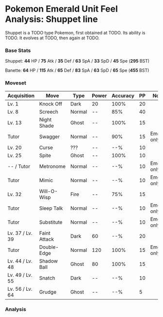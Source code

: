 # Pokemon Emerald Unit Feel Analysis: Shuppet line

Shuppet is a TODO type Pokemon, first obtained at TODO. Its ability is TODO. It evolves at TODO, then again at TODO.

### Base Stats

Shuppet: **44** HP / **75** Atk / **35** Def / **63** SpA / **33** SpD / **45** Spe (**295** BST)

Banette: **64** HP / **115** Atk / **65** Def / **83** SpA / **63** SpD / **65** Spe (**455** BST)

### Moveset

|Acquisition    |Move        |Type  |Power|Accuracy|PP |Notes                    |
|---            |---         |---   |---  |---     |---|---                      |
|Lv. 1          |Knock Off   |Dark  |20   |100%    |20 |                         |
|Lv. 8          |Screech     |Normal|--   |85%     |40 |                         |
|Lv. 13         |Night Shade |Ghost |--   |100%    |15 |                         |
|Tutor          |Swagger     |Normal|--   |90%     |15 |Emerald only             |
|Lv. 20         |Curse       |???   |--   |--%     |10 |                         |
|Lv. 25         |Spite       |Ghost |--   |100%    |10 |                         |
|-- / Tutor     |Metronome   |Normal|--   |--%     |10 |Emerald only             |
|Tutor          |Mimic       |Normal|--   |--%     |10 |Emerald only             |
|Lv. 32         |Will-O-Wisp |Fire  |--   |75%     |15 |                         |
|Tutor          |Sleep Talk  |Normal|--   |--%     |10 |Emerald only             |
|Tutor          |Substitute  |Normal|--   |--%     |10 |Emerald only             |
|Lv. 37 / Lv. 39|Faint Attack|Dark  |60   |--%     |20 |                         |
|Tutor          |Double-Edge |Normal|120  |100%    |15 |Emerald only             |
|Lv. 44 / Lv. 48|Shadow Ball |Ghost |80   |100%    |15 |                         |
|Lv. 49 / Lv. 55|Snatch      |Dark  |--   |--%     |10 |                         |
|Lv. 56 / Lv. 64|Grudge      |Ghost |--   |--%     |5  |                         |

### Analysis